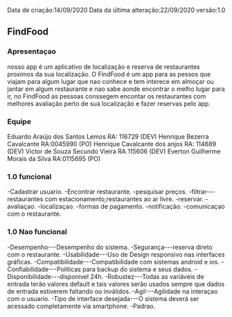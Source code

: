 Data de criação:14/09/2020
Data da última alteração:22/09/2020
versão:1.0


 ## FindFood
###  Apresentaçao
nosso app é um aplicativo de localização e reserva de restaurantes 
proximos da sua localização. 
O FindFood é um app para as pessos que viajam para algum lugar que nao conhece e tem interece em almoçar ou jantar em algum restaurante 
e nao sabe aonde encontrar o melho lugar para ir, no FindFood as pessoas conssegem encontar
os restaurantes com melhores avaliação perto de sua localização e fazer reservas pelo app.   
   
###  Equipe
Eduardo Araújo dos Santos Lemos RA: 116729 (DEV)
Henrique Bezerra Cavalcante RA:0045990 (PO)
Henrique Cavalcante dos anjos RA: 114689 (DEV)
Victor de Souza Secundo Vieira RA 115606 (DEV)
Everton Guilherme Morais da Silva RA:0115695 (PO)


### 1.0 funcional

-Cadastrar usuario.
-Encontrar restaurante.
-pesquisar preços.
-filtrar---restaurantes com estacionamento,restaurantes ao ar livre.
-reservar.
-avaliaçao.
-localizaçao.
-formas de pagamento.
-notificação.
-comunicaçao com o restaurante.



### 1.0 Nao funcional

-Desempenho---Desempenho do sistema.
-Segurança---reserva direto com o restaurante.
-Usabilidade---Uso de Design responsivo nas interfaces gráficas.
-Compatibilidade---Compatibilidade com sistemas android e ios.
-Confiabilidade---Políticas para backup do sistema e seus dados.
-Disponibilidade---disponivel 24h.
-Robustez---Todas as variáveis de entrada terão valores default e tais valores serão usados sempre que dados de entrada estiverem faltando ou inválidos.
-Agil---Agilidade na interaçao com o usuario.
-Tipo de interface desejada---O sistema deverá ser acessado completamente via smartphone.
-Padrao.
